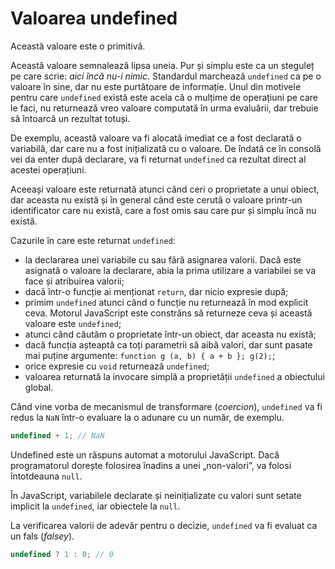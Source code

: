 # Valoarea undefined

Această valoare este o primitivă.

Această valoare semnalează lipsa uneia. Pur și simplu este ca un steguleț pe care scrie: *aici încă nu-i nimic*. Standardul marchează `undefined` ca pe o valoare în sine, dar nu este purtătoare de informație. Unul din motivele pentru care `undefined` există este acela că o mulțime de operațiuni pe care le faci, nu returnează vreo valoare computată în urma evaluării, dar trebuie să întoarcă un rezultat totuși.

De exemplu, această valoare va fi alocată imediat ce a fost declarată o variabilă, dar care nu a fost inițializată cu o valoare. De îndată ce în consolă vei da enter după declarare, va fi returnat `undefined` ca rezultat direct al acestei operațiuni.

Aceeași valoare este returnată atunci când ceri o proprietate a unui obiect, dar aceasta nu există și în general când este cerută o valoare printr-un identificator care nu există, care a fost omis sau care pur și simplu încă nu există.

Cazurile în care este returnat `undefined`:

-   la declararea unei variabile cu sau fără asignarea valorii. Dacă este asignată o valoare la declarare, abia la prima utilizare a variabilei se va face și atribuirea valorii;
-   dacă într-o funcție ai menționat `return`, dar nicio expresie după;
-   primim `undefined` atunci când o funcție nu returnează în mod explicit ceva. Motorul JavaScript este constrâns să returneze ceva și această valoare este `undefined`;
-   atunci când căutăm o proprietate într-un obiect, dar aceasta nu există;
-   dacă funcția așteaptă ca toți parametrii să aibă valori, dar sunt pasate mai puține argumente: `function g (a, b) { a + b }; g(2);`;
-   orice expresie cu `void` returnează `undefined`;
-   valoarea returnată la invocare simplă a proprietății `undefined` a obiectului global.

Când vine vorba de mecanismul de transformare (*coercion*), `undefined` va fi redus la `NaN` într-o evaluare la o adunare cu un număr, de exemplu.

```javascript
undefined + 1; // NaN
```

Undefined este un răspuns automat a motorului JavaScript. Dacă programatorul dorește folosirea înadins a unei „non-valori”, va folosi întotdeauna `null`.

În JavaScript, variabilele declarate și neinițializate cu valori sunt setate implicit la `undefined`, iar obiectele la `null`.

La verificarea valorii de adevăr pentru o decizie, `undefined` va fi evaluat ca un fals (*falsey*).

```javascript
undefined ? 1 : 0; // 0
```
